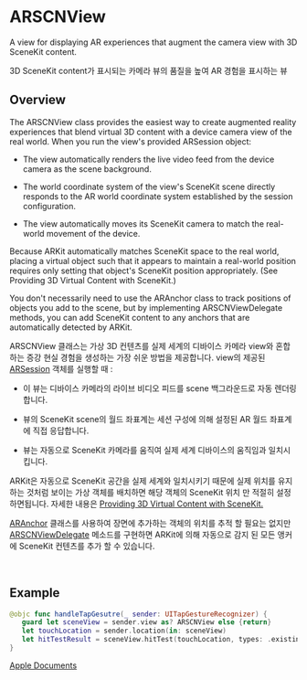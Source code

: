 # ARSCNView
A view for displaying AR experiences that augment the camera view with 3D SceneKit content.

3D SceneKit content가 표시되는 카메라 뷰의 품질을 높여 AR 경험을 표시하는 뷰

## Overview
The ARSCNView class provides the easiest way to create augmented reality experiences that blend virtual 3D content with a device camera view of the real world. When you run the view's provided ARSession object:

- The view automatically renders the live video feed from the device camera as the scene background.

- The world coordinate system of the view's SceneKit scene directly responds to the AR world coordinate system established by the session configuration.

- The view automatically moves its SceneKit camera to match the real-world movement of the device.

Because ARKit automatically matches SceneKit space to the real world, placing a virtual object such that it appears to maintain a real-world position requires only setting that object's SceneKit position appropriately. (See Providing 3D Virtual Content with SceneKit.)

You don't necessarily need to use the ARAnchor class to track positions of objects you add to the scene, but by implementing ARSCNViewDelegate methods, you can add SceneKit content to any anchors that are automatically detected by ARKit.


ARSCNView 클래스는 가상 3D 컨텐츠를 실제 세계의 디바이스 카메라 view와 혼합하는 증강 현실 경험을 생성하는 가장 쉬운 방법을 제공합니다. view의 제공된 [ARSession][1] 객체를 실행할 때 :

- 이 뷰는 디바이스 카메라의 라이브 비디오 피드를 scene 백그라운드로 자동 렌더링합니다.

- 뷰의 SceneKit scene의 월드 좌표계는 세션 구성에 의해 설정된 AR 월드 좌표계에 직접 응답합니다.

- 뷰는 자동으로 SceneKit 카메라를 움직여 실제 세계 디바이스의 움직임과 일치시킵니다.

ARKit은 자동으로 SceneKit 공간을 실제 세계와 일치시키기 때문에 실제 위치를 유지하는 것처럼 보이는 가상 객체를 배치하면 해당 객체의 SceneKit 위치 만 적절히 설정하면됩니다. 자세한 내용은 [Providing 3D Virtual Content with SceneKit.][2]

[ARAnchor][3] 클래스를 사용하여 장면에 추가하는 객체의 위치를 ​​추적 할 필요는 없지만 [ARSCNViewDelegate][4] 메소드를 구현하면 ARKit에 의해 자동으로 감지 된 모든 앵커에 SceneKit 컨텐츠를 추가 할 수 있습니다.

<br/>

## Example
```Swift
@objc func handleTapGesutre(_ sender: UITapGestureRecognizer) {
   guard let sceneView = sender.view as? ARSCNView else {return}
   let touchLocation = sender.location(in: sceneView)
   let hitTestResult = sceneView.hitTest(touchLocation, types: .existingPlaneUsingExtent)
}
```


[Apple Documents][apple]




[1]: ./ARSession.md
[2]: https://developer.apple.com/documentation/arkit/arscnview/providing_3d_virtual_content_with_scenekit
[3]: ./ARAnchor.md
[4]: ./ARSCNViewDelegate.md
[apple]: https://developer.apple.com/documentation/arkit/arscnview
